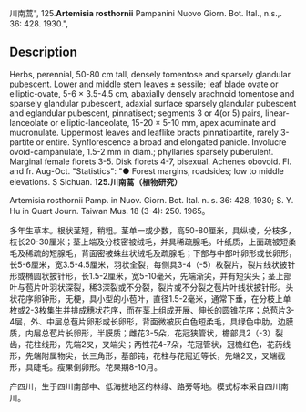 川南蒿",
125.**Artemisia rosthornii** Pampanini Nuovo Giorn. Bot. Ital., n.s.,. 36: 428. 1930.",

## Description
Herbs, perennial, 50-80 cm tall, densely tomentose and sparsely glandular pubescent. Lower and middle stem leaves ± sessile; leaf blade ovate or elliptic-ovate, 5-6 × 3.5-4.5 cm, abaxially densely arachnoid tomentose and sparsely glandular pubescent, adaxial surface sparsely glandular pubescent and eglandular pubescent, pinnatisect; segments 3 or 4(or 5) pairs, linear-lanceolate or elliptic-lanceolate, 15-20 × 5-10 mm, apex acuminate and mucronulate. Uppermost leaves and leaflike bracts pinnatipartite, rarely 3-partite or entire. Synflorescence a broad and elongated panicle. Involucre ovoid-campanulate, 1.5-2 mm in diam.; phyllaries sparsely puberulent. Marginal female florets 3-5. Disk florets 4-7, bisexual. Achenes obovoid. Fl. and fr. Aug-Oct.
  "Statistics": "● Forest margins, roadsides; low to middle elevations. S Sichuan.
**125.川南蒿（植物研究）**

Artemisia rosthornii Pamp. in Nuov. Giorn. Bot. Ital. n. s. 36: 428, 1930; S. Y. Hu in Quart Journ. Taiwan Mus. 18 (3-4): 250. 1965。

多年生草本。根状茎短，稍粗。茎单一或少数，高50-80厘米，具纵棱，分枝多，枝长20-30厘米；茎上端及分枝密被绒毛，并具稀疏腺毛。叶纸质，上面疏被短柔毛及稀疏的短腺毛，背面密被蛛丝状绒毛及疏腺毛；下部与中部叶卵形或长卵形，长5-6厘米，宽3.5-4.5厘米，羽状全裂，每侧具3-4（-5）枚裂片，裂片线状披针形或椭圆状披针形，长1.5-2厘米，宽5-10毫米，先端渐尖，并有短尖头；茎上部叶与苞片叶羽状深裂，稀3深裂或不分裂，裂片或不分裂之苞片叶线状披针形。头状花序卵钟形，无梗，具小型的小苞叶，直径1.5-2毫米，通常下垂，在分枝上单枚或2-3枚集生并排成穗状花序，而在茎上组成开展、伸长的圆锥花序；总苞片3-4层，外、中层总苞片卵形或长卵形，背面微被灰白色短柔毛，具绿色中肋，边膜质，内层总苞片长卵形，半膜质；雌花3-5朵，花冠狭管状，檐部具2（-3）裂齿，花柱线形，先端2叉，叉端尖；两性花4-7朵，花冠管状，冠檐红色，花药线形，先端附属物尖，长三角形，基部钝，花柱与花冠近等长，先端2叉，叉端截形，具睫毛。瘦果倒卵形。花果期8-10月。

产四川，生于四川南部中、低海拔地区的林缘、路旁等地。模式标本采自四川南川。

